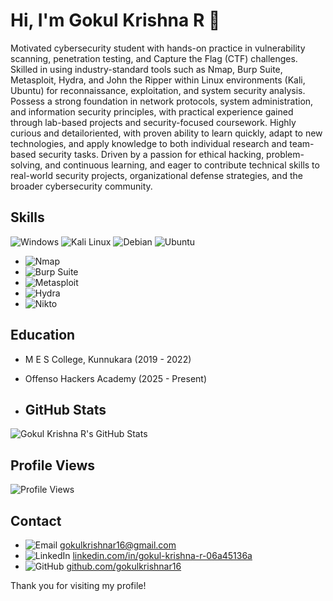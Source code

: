 
# Hi, I'm Gokul Krishna R 👋

Motivated cybersecurity student with hands-on practice in vulnerability scanning, penetration testing, and Capture the
Flag (CTF) challenges. Skilled in using industry-standard tools such as Nmap, Burp Suite, Metasploit, Hydra, and John
the Ripper within Linux environments (Kali, Ubuntu) for reconnaissance, exploitation, and system security analysis.
Possess a strong foundation in network protocols, system administration, and information security principles, with
practical experience gained through lab-based projects and security-focused coursework. Highly curious and detailoriented, with proven ability to learn quickly, adapt to new technologies, and apply knowledge to both individual research and team-based security tasks. Driven by a passion for ethical hacking, problem-solving, and continuous learning, and eager to contribute technical skills to real-world security projects, organizational defense strategies, and the
broader cybersecurity community.

## Skills
![Windows](https://img.shields.io/badge/Windows-0078D6?style=for-the-badge&logo=windows&logoColor=white) ![Kali Linux](https://img.shields.io/badge/Kali_Linux-557C94?style=for-the-badge&logo=kalilinux&logoColor=white) ![Debian](https://img.shields.io/badge/Debian-A81D33?style=for-the-badge&logo=debian&logoColor=white) ![Ubuntu](https://img.shields.io/badge/Ubuntu-E95420?style=for-the-badge&logo=ubuntu&logoColor=white)
- ![Nmap](https://img.shields.io/badge/Nmap-9E4784?style=for-the-badge&logo=nmap&logoColor=white)  
- ![Burp Suite](https://img.shields.io/badge/Burp_Suite-FE7F00?style=for-the-badge&logo=burpsuite&logoColor=white)  
- ![Metasploit](https://img.shields.io/badge/Metasploit-FF5C57?style=for-the-badge&logo=metasploit&logoColor=white)  
- ![Hydra](https://img.shields.io/badge/Hydra-4B0082?style=for-the-badge)  
- ![Nikto](https://img.shields.io/badge/Nikto-5c5c5c?style=for-the-badge&logo=nikto)  

## Education
- M E S College, Kunnukara (2019 - 2022)  
- Offenso Hackers Academy (2025 - Present)

-   ## GitHub Stats

![Gokul Krishna R's GitHub Stats](https://github-readme-stats.vercel.app/api?username=gokulkrishnar16&show_icons=true&hide_title=true&count_private=true&include_all_commits=true&hide=prs&line_height=24)

## Profile Views

![Profile Views](https://komarev.com/ghpvc/?username=gokulkrishnar16&style=flat&color=blue)



## Contact
- ![Email](https://img.icons8.com/ios-filled/20/4f9eed/email.png) gokulkrishnar16@gmail.com  
- ![LinkedIn](https://img.icons8.com/ios-filled/20/4f9eed/linkedin.png) [linkedin.com/in/gokul-krishna-r-06a45136a](https://www.linkedin.com/in/gokul-krishna-r-06a45136a)  
- ![GitHub](https://img.icons8.com/ios-glyphs/20/4f9eed/github.png) [github.com/gokulkrishnar16](https://github.com/gokulkrishnar16)  

Thank you for visiting my profile!
